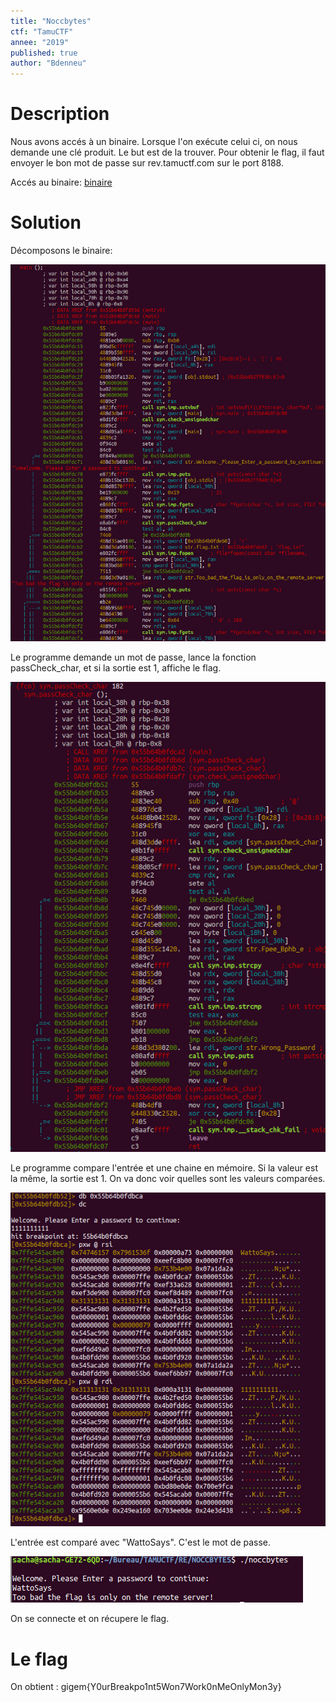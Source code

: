 ```yaml
---
title: "Noccbytes"
ctf: "TamuCTF"
annee: "2019"
published: true
author: "Bdenneu"
---
```

# Description
Nous avons accés à un binaire.
Lorsque l'on exécute celui ci, on nous demande une clé produit. Le but est de la trouver. Pour obtenir le flag, il faut envoyer le bon mot de passe sur rev.tamuctf.com sur le port 8188.

Accés au binaire: [binaire](/_posts/2018-2019/TamuCTF2019/source/noccbytes)

# Solution

Décomposons le binaire:

![Obfuscaxor1](/assets/images/TamuCTF2019/tamuctf2019_noccbytes1.png)

Le programme demande un mot de passe, lance la fonction passCheck_char, et si la sortie est 1, affiche le flag.

![Obfuscaxor2](/assets/images/TamuCTF2019/tamuctf2019_noccbytes2.png)

Le programme compare l'entrée et une chaine en mémoire. Si la valeur est la même, la sortie est 1.
On va donc voir quelles sont les valeurs comparées.

![Obfuscaxor3](/assets/images/TamuCTF2019/tamuctf2019_noccbytes3.png)

L'entrée est comparé avec "WattoSays". C'est le mot de passe.

![Obfuscaxor4](/assets/images/TamuCTF2019/tamuctf2019_noccbytes4.png)

On se connecte et on récupere le flag.
 
# Le flag
On obtient : gigem{Y0urBreakpo1nt5Won7Work0nMeOnlyMon3y}

